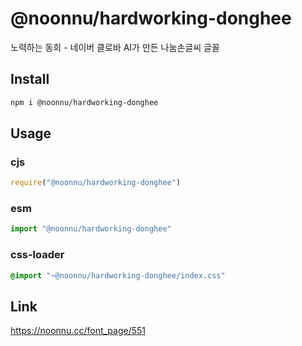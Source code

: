 # @noonnu/hardworking-donghee
노력하는 동희 - 네이버 클로바 AI가 만든 나눔손글씨 글꼴

## Install
```sh
npm i @noonnu/hardworking-donghee
```
## Usage
### cjs
```js
require("@noonnu/hardworking-donghee")
```
### esm
```js
import "@noonnu/hardworking-donghee"
```
### css-loader
```css
@import "~@noonnu/hardworking-donghee/index.css"
```

## Link
https://noonnu.cc/font_page/551